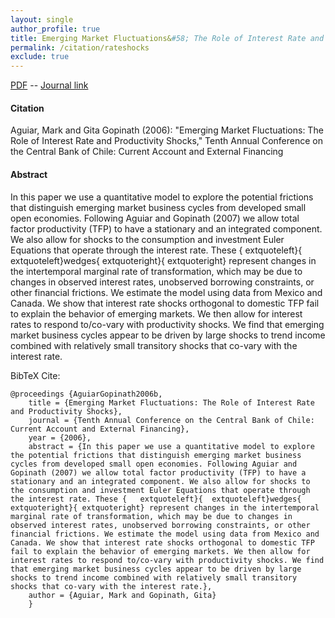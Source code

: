 ```yaml
---
layout: single 
author_profile: true 
title: Emerging Market Fluctuations&#58; The Role of Interest Rate and Productivity Shocks 
permalink: /citation/rateshocks
exclude: true
---
```


[PDF](https://markaguiar.github.io/files/cit_chile.pdf) -- [Journal link](https://markaguiar.github.io/files/cit_chile.pdf)
#### Citation

Aguiar, Mark and Gita Gopinath (2006): "Emerging Market Fluctuations: The Role of Interest Rate and Productivity Shocks," Tenth Annual Conference on the Central Bank of Chile: Current Account and External Financing

#### Abstract

In this paper we use a quantitative model to explore the potential frictions that distinguish emerging market business cycles from developed small open economies. Following Aguiar and Gopinath (2007) we allow total factor productivity (TFP) to have a stationary and an integrated component. We also allow for shocks to the consumption and investment Euler Equations that operate through the interest rate. These {	extquoteleft}{	extquoteleft}wedges{	extquoteright}{	extquoteright} represent changes in the intertemporal marginal rate of transformation, which may be due to changes in observed interest rates, unobserved borrowing constraints, or other financial frictions. We estimate the model using data from Mexico and Canada. We show that interest rate shocks orthogonal to domestic TFP fail to explain the behavior of emerging markets. We then allow for interest rates to respond to/co-vary with productivity shocks. We find that emerging market business cycles appear to be driven by large shocks to trend income combined with relatively small transitory shocks that co-vary with the interest rate.

BibTeX Cite:

	@proceedings {AguiarGopinath2006b,
		title = {Emerging Market Fluctuations: The Role of Interest Rate and Productivity Shocks},
		journal = {Tenth Annual Conference on the Central Bank of Chile: Current Account and External Financing},
		year = {2006},
		abstract = {In this paper we use a quantitative model to explore the potential frictions that distinguish emerging market business cycles from developed small open economies. Following Aguiar and Gopinath (2007) we allow total factor productivity (TFP) to have a stationary and an integrated component. We also allow for shocks to the consumption and investment Euler Equations that operate through the interest rate. These {	extquoteleft}{	extquoteleft}wedges{	extquoteright}{	extquoteright} represent changes in the intertemporal marginal rate of transformation, which may be due to changes in observed interest rates, unobserved borrowing constraints, or other financial frictions. We estimate the model using data from Mexico and Canada. We show that interest rate shocks orthogonal to domestic TFP fail to explain the behavior of emerging markets. We then allow for interest rates to respond to/co-vary with productivity shocks. We find that emerging market business cycles appear to be driven by large shocks to trend income combined with relatively small transitory shocks that co-vary with the interest rate.},
		author = {Aguiar, Mark and Gopinath, Gita}
		}